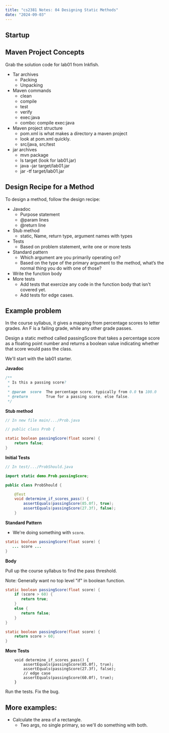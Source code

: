 ```yaml
---
title: "cs2381 Notes: 04 Designing Static Methods"
date: "2024-09-03"
---
```


## Startup

## Maven Project Concepts

Grab the solution code for lab01 from Inkfish.

 - Tar archives
   - Packing
   - Unpacking
 - Maven commands
   - clean
   - compile
   - test
   - verify
   - exec:java
   - combo: compile exec:java
 - Maven project structure
   - pom.xml is what makes a directory a maven project
   - look at pom.xml quickly.
   - src/java, src/test
 - jar archives
   - mvn package
   - ls target (look for lab01.jar)
   - java -jar target/lab01.jar
   - jar -tf target/lab01.jar

## Design Recipe for a Method

To design a method, follow the design recipe:

 - Javadoc
   - Purpose statement
   - @param lines
   - @return line
 - Stub method
   - static, Name, return type, argument names with types
 - Tests
   - Based on problem statement, write one or more tests
 - Standard pattern
   - Which argument are you primarily operating on?
   - Based on the type of the primary argument to the method, what’s
     the normal thing you do with one of those?
 - Write the function body
 - More tests
   - Add tests that exercize any code in the function body
     that isn't covered yet.
   - Add tests for edge cases.

## Example problem

In the course syllabus, it gives a mapping from percentage scores to
letter grades. An F is a failing grade, while any other grade passes.

Design a static method called passingScore that takes a percentage
score as a floating point number and returns a boolean value
indicating whether that score would pass the class.

We'll start with the lab01 starter.

**Javadoc**

```java
/**
 * Is this a passing score?
 *
 * @param  score  The percentage score, typically from 0.0 to 100.0
 * @return        True for a passing score, else false.
 */
```

**Stub method**

```java
// In new file main/.../Prob.java

// public class Prob {

static boolean passingScore(float score) {
    return false;
}
```

**Initial Tests**

```java
// In test/.../ProbShould.java

import static demo.Prob.passingScore;

public class ProbShould {

    @Test
    void determine_if_scores_pass() {
        assertEquals(passingScore(85.0f), true);
        assertEquals(passingScore(27.3f), false);
    }
```

**Standard Pattern**

 - We're doing something with ```score```.

```java
static boolean passingScore(float score) {
   ... score ...
}
```

**Body**

Pull up the course syllabus to find the pass threshold.

Note: Generally want no top level "if" in boolean function.


```java
static boolean passingScore(float score) {
    if (score > 60) {
       return true;
    }
    else {
       return false; 
    }
}
```

```java
static boolean passingScore(float score) {
    return score > 60;
}
```

**More Tests**

```
    void determine_if_scores_pass() {
        assertEquals(passingScore(85.0f), true);
        assertEquals(passingScore(27.3f), false);
        // edge case
        assertEquals(passingScore(60.0f), true);
    }
```

Run the tests. Fix the bug.


## More examples:

 - Calculate the area of a rectangle.
   - Two args, no single primary, so we'll do something with
     both.
